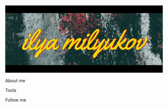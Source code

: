![Header](https://github.com/il-milyukov/il-milyukov/blob/main/Assets/ilya%20milyukov.gif)

About me

Tools

Follow me